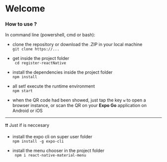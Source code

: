 # Welcome

### How to use ?

In command line (powershell, cmd or bash):

- clone the repository or download the .ZIP in your local machine  
``` git clone https://... ```

- get inside the project folder  
``` cd register-reactNative```

- install the dependencies inside the project folder  
``` npm install ```

- all set! execute the runtime environment  
``` npm start ```

- when the QR code had been showed, just tap the key ``` w ``` to open a browser instance, or scan the QR on your **Expo Go** application on Android or iOS
---
❗❗ Just if is neccesary
- install the expo cli on super user folder   
``` npm install -g expo-cli ```

- install the menu chooser in the project folder   
``` npm i react-native-material-menu```